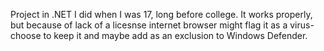 Project in .NET I did when I was 17, long before college. It works properly, but because of lack of a licesnse internet browser might flag it as a virus- choose to keep it and maybe add as an exclusion to Windows Defender. 
